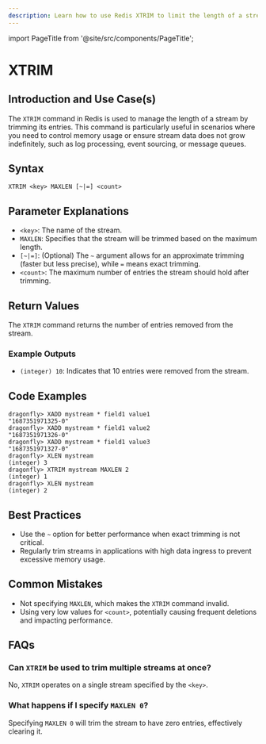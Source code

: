 ```yaml
---
description: Learn how to use Redis XTRIM to limit the length of a stream to a certain size.
---
```


import PageTitle from '@site/src/components/PageTitle';

# XTRIM

<PageTitle title="Redis XTRIM Explained (Better Than Official Docs)" />

## Introduction and Use Case(s)

The `XTRIM` command in Redis is used to manage the length of a stream by trimming its entries. This command is particularly useful in scenarios where you need to control memory usage or ensure stream data does not grow indefinitely, such as log processing, event sourcing, or message queues.

## Syntax

```cli
XTRIM <key> MAXLEN [~|=] <count>
```

## Parameter Explanations

- `<key>`: The name of the stream.
- `MAXLEN`: Specifies that the stream will be trimmed based on the maximum length.
- `[~|=]`: (Optional) The `~` argument allows for an approximate trimming (faster but less precise), while `=` means exact trimming.
- `<count>`: The maximum number of entries the stream should hold after trimming.

## Return Values

The `XTRIM` command returns the number of entries removed from the stream.

### Example Outputs

- `(integer) 10`: Indicates that 10 entries were removed from the stream.

## Code Examples

```cli
dragonfly> XADD mystream * field1 value1
"1687351971325-0"
dragonfly> XADD mystream * field1 value2
"1687351971326-0"
dragonfly> XADD mystream * field1 value3
"1687351971327-0"
dragonfly> XLEN mystream
(integer) 3
dragonfly> XTRIM mystream MAXLEN 2
(integer) 1
dragonfly> XLEN mystream
(integer) 2
```

## Best Practices

- Use the `~` option for better performance when exact trimming is not critical.
- Regularly trim streams in applications with high data ingress to prevent excessive memory usage.

## Common Mistakes

- Not specifying `MAXLEN`, which makes the `XTRIM` command invalid.
- Using very low values for `<count>`, potentially causing frequent deletions and impacting performance.

## FAQs

### Can `XTRIM` be used to trim multiple streams at once?

No, `XTRIM` operates on a single stream specified by the `<key>`.

### What happens if I specify `MAXLEN 0`?

Specifying `MAXLEN 0` will trim the stream to have zero entries, effectively clearing it.
